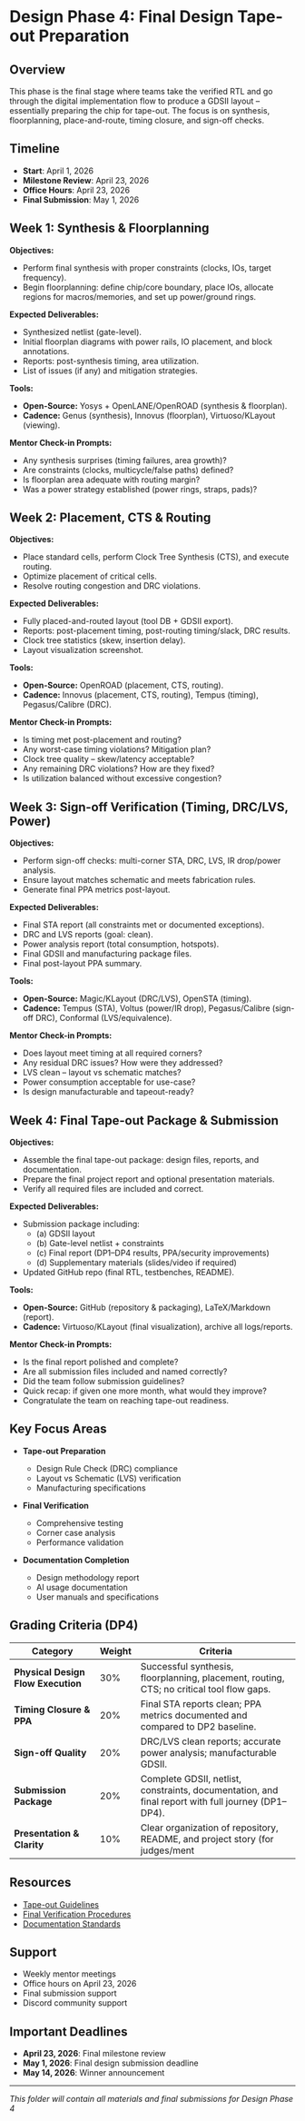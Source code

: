 # Design Phase 4: Final Design Tape-out Preparation

## Overview
This phase  is the final stage where teams take the verified RTL and go through the digital implementation flow to produce a GDSII layout – essentially preparing the chip for tape-out. The focus is on synthesis, floorplanning, place-and-route, timing closure, and sign-off checks.

## Timeline
- **Start**: April 1, 2026
- **Milestone Review**: April 23, 2026
- **Office Hours**: April 23, 2026
- **Final Submission**: May 1, 2026


## Week 1: Synthesis & Floorplanning
**Objectives:**
- Perform final synthesis with proper constraints (clocks, IOs, target frequency).
- Begin floorplanning: define chip/core boundary, place IOs, allocate regions for macros/memories, and set up power/ground rings.

**Expected Deliverables:**
- Synthesized netlist (gate-level).
- Initial floorplan diagrams with power rails, IO placement, and block annotations.
- Reports: post-synthesis timing, area utilization.
- List of issues (if any) and mitigation strategies.

**Tools:**
- **Open-Source:** Yosys + OpenLANE/OpenROAD (synthesis & floorplan).
- **Cadence:** Genus (synthesis), Innovus (floorplan), Virtuoso/KLayout (viewing).

**Mentor Check-in Prompts:**
- Any synthesis surprises (timing failures, area growth)?
- Are constraints (clocks, multicycle/false paths) defined?
- Is floorplan area adequate with routing margin?
- Was a power strategy established (power rings, straps, pads)?


## Week 2: Placement, CTS & Routing
**Objectives:**
- Place standard cells, perform Clock Tree Synthesis (CTS), and execute routing.
- Optimize placement of critical cells.
- Resolve routing congestion and DRC violations.

**Expected Deliverables:**
- Fully placed-and-routed layout (tool DB + GDSII export).
- Reports: post-placement timing, post-routing timing/slack, DRC results.
- Clock tree statistics (skew, insertion delay).
- Layout visualization screenshot.

**Tools:**
- **Open-Source:** OpenROAD (placement, CTS, routing).
- **Cadence:** Innovus (placement, CTS, routing), Tempus (timing), Pegasus/Calibre (DRC).

**Mentor Check-in Prompts:**
- Is timing met post-placement and routing?
- Any worst-case timing violations? Mitigation plan?
- Clock tree quality – skew/latency acceptable?
- Any remaining DRC violations? How are they fixed?
- Is utilization balanced without excessive congestion?


## Week 3: Sign-off Verification (Timing, DRC/LVS, Power)
**Objectives:**
- Perform sign-off checks: multi-corner STA, DRC, LVS, IR drop/power analysis.
- Ensure layout matches schematic and meets fabrication rules.
- Generate final PPA metrics post-layout.

**Expected Deliverables:**
- Final STA report (all constraints met or documented exceptions).
- DRC and LVS reports (goal: clean).
- Power analysis report (total consumption, hotspots).
- Final GDSII and manufacturing package files.
- Final post-layout PPA summary.

**Tools:**
- **Open-Source:** Magic/KLayout (DRC/LVS), OpenSTA (timing).
- **Cadence:** Tempus (STA), Voltus (power/IR drop), Pegasus/Calibre (sign-off DRC), Conformal (LVS/equivalence).

**Mentor Check-in Prompts:**
- Does layout meet timing at all required corners?
- Any residual DRC issues? How were they addressed?
- LVS clean – layout vs schematic matches?
- Power consumption acceptable for use-case?
- Is design manufacturable and tapeout-ready?


## Week 4: Final Tape-out Package & Submission
**Objectives:**
- Assemble the final tape-out package: design files, reports, and documentation.
- Prepare the final project report and optional presentation materials.
- Verify all required files are included and correct.

**Expected Deliverables:**
- Submission package including:
  - (a) GDSII layout
  - (b) Gate-level netlist + constraints
  - (c) Final report (DP1–DP4 results, PPA/security improvements)
  - (d) Supplementary materials (slides/video if required)
- Updated GitHub repo (final RTL, testbenches, README).

**Tools:**
- **Open-Source:** GitHub (repository & packaging), LaTeX/Markdown (report).
- **Cadence:** Virtuoso/KLayout (final visualization), archive all logs/reports.

**Mentor Check-in Prompts:**
- Is the final report polished and complete?
- Are all submission files included and named correctly?
- Did the team follow submission guidelines?
- Quick recap: if given one more month, what would they improve?
- Congratulate the team on reaching tape-out readiness.

## Key Focus Areas
- **Tape-out Preparation**
  - Design Rule Check (DRC) compliance
  - Layout vs Schematic (LVS) verification
  - Manufacturing specifications
  
- **Final Verification**
  - Comprehensive testing
  - Corner case analysis
  - Performance validation
  
- **Documentation Completion**
  - Design methodology report
  - AI usage documentation
  - User manuals and specifications
 
## Grading Criteria (DP4)

| Category                         | Weight | Criteria                                                                 |
|----------------------------------|--------|--------------------------------------------------------------------------|
| **Physical Design Flow Execution** | 30%   | Successful synthesis, floorplanning, placement, routing, CTS; no critical tool flow gaps. |
| **Timing Closure & PPA**         | 20%    | Final STA reports clean; PPA metrics documented and compared to DP2 baseline. |
| **Sign-off Quality**             | 20%    | DRC/LVS clean reports; accurate power analysis; manufacturable GDSII. |
| **Submission Package**           | 20%    | Complete GDSII, netlist, constraints, documentation, and final report with full journey (DP1–DP4). |
| **Presentation & Clarity**       | 10%    | Clear organization of repository, README, and project story (for judges/ment


## Resources
- [Tape-out Guidelines](../../docs/getting-started/)
- [Final Verification Procedures](../../docs/ai-guides/)
- [Documentation Standards](../../submissions/)

## Support
- Weekly mentor meetings
- Office hours on April 23, 2026
- Final submission support
- Discord community support

## Important Deadlines
- **April 23, 2026**: Final milestone review
- **May 1, 2026**: Final design submission deadline
- **May 14, 2026**: Winner announcement

---

*This folder will contain all materials and final submissions for Design Phase 4*
